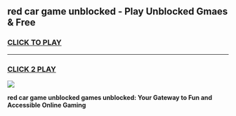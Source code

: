 
## red car game unblocked - Play Unblocked Gmaes & Free
<h3>
<a href="https://news.freeplayer.one?title=red_car_game_unblocked&ref=16F">CLICK TO PLAY</a></h3>
<hr>

<h3>
<a href="https://news.freeplayer.one?title=red_car_game_unblocked&ref=16F">CLICK 2 PLAY</a>
  
</h3>

<a href="https://news.freeplayer.one?title=red_car_game_unblocked&ref=16F/"><img src="https://clearcache.store/games.png"></a>


**red car game unblocked games unblocked: Your Gateway to Fun and Accessible Online Gaming**
